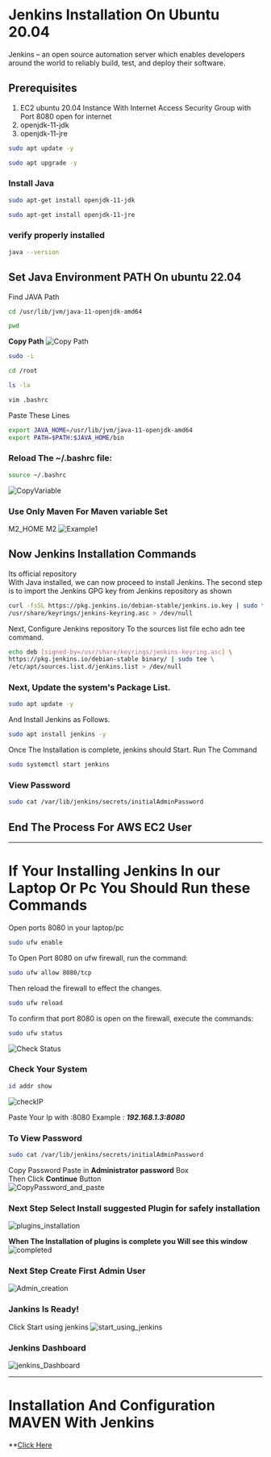 # Jenkins Installation On Ubuntu 20.04
Jenkins – an open source automation server which enables developers around the world to reliably build, test, and deploy their software.
## Prerequisites
1. EC2 ubuntu 20.04 Instance
   With Internet Access
   Security Group with Port 8080 open for internet
2. openjdk-11-jdk
3. openjdk-11-jre 
```bash
sudo apt update -y
```
```bash
sudo apt upgrade -y
```
### Install Java
```bash
sudo apt-get install openjdk-11-jdk
```
```bash
sudo apt-get install openjdk-11-jre
```
### verify properly installed 
```bash
java --version
```
## Set Java Environment PATH On ubuntu 22.04
Find JAVA Path
```bash
cd /usr/lib/jvm/java-11-openjdk-amd64
```
```bash
pwd
```
**Copy Path**
![Copy Path](https://github.com/ritikvirus/Jenkins/blob/main/images/path_copy.PNG)
```bash
sudo -i
```
```bash
cd /root
```
```bash
ls -la
```
```bash
vim .bashrc
```
Paste These Lines

```bash
export JAVA_HOME=/usr/lib/jvm/java-11-openjdk-amd64
export PATH=$PATH:$JAVA_HOME/bin
```
### Reload The ~/.bashrc file:
```bash
source ~/.bashrc
```
![CopyVariable](https://github.com/ritikvirus/Jenkins/blob/main/images/only_variable_for_20.04.PNG)
### Use Only Maven For Maven variable Set
M2_HOME M2
![Example1](https://github.com/ritikvirus/Jenkins/blob/main/images/paste%20export%20lines%20ubuntu%2020.PNG)

## Now Jenkins Installation Commands
Its official repository  
With Java installed, we can now proceed to install Jenkins. The second step is to import the Jenkins GPG key from Jenkins repository as shown
```bash
curl -fsSL https://pkg.jenkins.io/debian-stable/jenkins.io.key | sudo tee \
/usr/share/keyrings/jenkins-keyring.asc > /dev/null
```
Next, Configure Jenkins repository To the sources list file echo adn tee command.

```bash
echo deb [signed-by=/usr/share/keyrings/jenkins-keyring.asc] \
https://pkg.jenkins.io/debian-stable binary/ | sudo tee \
/etc/apt/sources.list.d/jenkins.list > /dev/null
```
### Next, Update the system's Package List.
```bash
sudo apt update -y
```
And Install Jenkins as Follows.
```bash
sudo apt install jenkins -y
```
Once The Installation is complete, jenkins should Start. Run The Command
```bash
sudo systemctl start jenkins
```
### View Password 
```bash
sudo cat /var/lib/jenkins/secrets/initialAdminPassword
```
## End The Process For AWS EC2 User
---------------------------------------------------------------------------------------

# If Your Installing Jenkins In our Laptop Or Pc You Should Run these Commands
Open ports 8080 in your laptop/pc 

```bash
sudo ufw enable
```
To Open Port 8080 on ufw firewall, run the command:
```bash
sudo ufw allow 8080/tcp
```
Then reload the firewall to effect the changes.
```bash
sudo ufw reload
```
To confirm that port 8080 is open on the firewall, execute the commands:
```bash
sudo ufw status
```
![Check Status](https://raw.githubusercontent.com/ritikvirus/Jenkins/main/images/Ubuntu-firewall-status-jenkins.webp)


### Check Your System 
```bash
id addr show
```

![checkIP](https://raw.githubusercontent.com/ritikvirus/Jenkins/main/images/View-IP-Address-Ubuntu-Linux.webp)

Paste Your Ip with :8080
Example : ***192.168.1.3:8080***

### To View Password 
```bash
sudo cat /var/lib/jenkins/secrets/initialAdminPassword
```
Copy Password Paste in **Administrator password** Box  
Then Click **Continue** Button  
![CopyPassword_and_paste](https://raw.githubusercontent.com/ritikvirus/Jenkins/main/images/Unlock-Jenkins-Page-Ubuntu-Linux-1.webp)

### Next Step Select **Install suggested Plugin** for safely installation
![plugins_installation](https://raw.githubusercontent.com/ritikvirus/Jenkins/main/images/Install-suggested-Plugins-Jenkins-Ubuntu.webp)

**When The Installation of plugins is complete you Will see this window**  
![completed](https://raw.githubusercontent.com/ritikvirus/Jenkins/main/images/jenkins-plugins-installation-progress-ubuntu.webp)

### Next Step Create First Admin User
![Admin_creation](https://github.com/ritikvirus/Jenkins/blob/main/images/Create%20first%20admin%20user.PNG)

### Jankins Is Ready!
Click Start using jenkins
![start_using_jenkins](https://raw.githubusercontent.com/ritikvirus/Jenkins/main/images/Start-Using-Jenkins-Page-Ubuntu-1024x760.webp)

### Jenkins Dashboard
![jenkins_Dashboard](https://raw.githubusercontent.com/ritikvirus/Jenkins/main/images/Jenkins-Dashboard-Ubuntu-Linux-1024x556.webp)

--------------------------------------------------------------------------------------------

# Installation And Configuration MAVEN With Jenkins 
**[Click Here](#)
